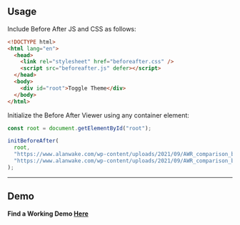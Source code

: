 ## Usage

Include Before After JS and CSS as follows:

```html
<!DOCTYPE html>
<html lang="en">
  <head>
    <link rel="stylesheet" href="beforeafter.css" />
    <script src="beforeafter.js" defer></script>
  </head>
  <body>
    <div id="root">Toggle Theme</div>
  </body>
</html>
```

Initialize the Before After Viewer using any container element:

```javascript
const root = document.getElementById("root");

initBeforeAfter(
  root,
  "https://www.alanwake.com/wp-content/uploads/2021/09/AWR_comparison_biker_OG2.png",
  "https://www.alanwake.com/wp-content/uploads/2021/09/AWR_comparison_biker2.png"
);
```

---

## Demo

**Find a Working Demo [Here](https://arogueotaku.github.io/BeforeAfter)**
